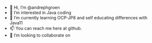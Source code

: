 - 👋 Hi, I’m @andrephgroen
- 👀 I’m interested in Java coding
- 🌱 I’m currently learning OCP-JP8 and self educating differences with Java11
- 📫 You can reach me here at github.
- 💞️ I’m looking to collaborate on <nothing yet>

<!---
andrephgroen/andrephgroen is a ✨ special ✨ repository because its `README.md` (this file) appears on your GitHub profile.
You can click the Preview link to take a look at your changes.
--->
